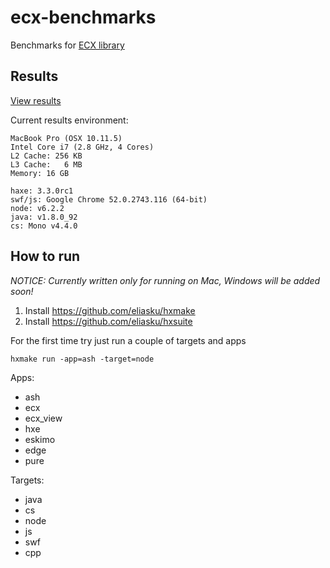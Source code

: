# ecx-benchmarks

Benchmarks for [ECX library](https://github.com/eliasku/ecx)

## Results
[View results](https://eliasku.github.io/ecx_benchmarks.html)

Current results environment:
```
MacBook Pro (OSX 10.11.5)
Intel Core i7 (2.8 GHz, 4 Cores)
L2 Cache: 256 KB
L3 Cache:	6 MB
Memory:	16 GB

haxe: 3.3.0rc1
swf/js: Google Chrome 52.0.2743.116 (64-bit)
node: v6.2.2
java: v1.8.0_92
cs: Mono v4.4.0
```

## How to run

*NOTICE: Currently written only for running on Mac, Windows will be added soon!*

1. Install https://github.com/eliasku/hxmake
2. Install https://github.com/eliasku/hxsuite

For the first time try just run a couple of targets and apps
```
hxmake run -app=ash -target=node
```
Apps:
- ash
- ecx
- ecx_view
- hxe
- eskimo
- edge
- pure

Targets:
- java
- cs
- node
- js
- swf
- cpp
